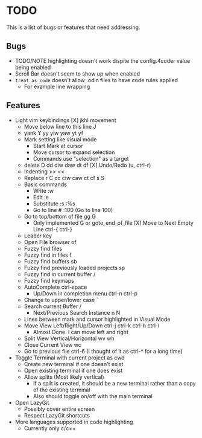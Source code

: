 # TODO
This is a list of bugs or features that need addressing.

## Bugs
- TODO/NOTE highlighting doesn't work dispite the config.4coder value being enabled
- Scroll Bar doesn't seem to show up when enabled
- `treat_as_code` doesn't allow .odin files to have code rules applied
    - For example line wrapping

## Features
- Light vim keybindings
	[X] jkhl movement
    - Move below line to this line J
	- yank Y yy yiw yaw yt yf
	- Mark setting like visual mode
		- Start Mark at cursor
		- Move cursor to expand selection
		- Commands use "selection" as a target
	- delete D dd diw daw dt df
	[X] Undo/Redo (u, ctrl-r)
	- Indenting >> <<
	- Replace r C cc ciw caw ct cf s S
	- Basic commands
		- Write :w
		- Edit :e
		- Substitute :s :%s
		- Go to line # :100 (Go to line 100)
	- Go to top/bottom of file gg G
        - Only implemented G or goto_end_of_file
	[X] Move to Next Empty Line ctrl-{ ctrl-}
	- Leader key <space>
	- Open File browser <leader>of
	- Fuzzy find files <leader><leader>
	- Fuzzy find in files <leader>f
	- Fuzzy find buffers <leader>sb
    - Fuzzy find previously loaded projects <leader>sp
    - Fuzzy find in current buffer <leader>/
    - Fuzzy find keymaps
    - AutoComplete ctrl-space
        - Up/Down in completion menu ctrl-n ctrl-p
	- Change to upper/lower case `
	- Search current Buffer /
		- Next/Previous Search Instance n N
	- Lines between mark and cursor highlighted in Visual Mode
	- Move View Left/Right/Up/Down ctrl-j ctrl-k ctrl-h ctrl-l
        - Almost Done. I can move left and right
	- Split View Vertical/Horizontal <leader>wv <leader>wh
	- Close Current View <leader>wc
    - Go to previous file ctrl-6 (I thought of it as ctrl-^ for a long time)
- Toggle Terminal with current project as cwd
	- Create new terminal if one doesn't exist
	- Open existing terminal if one does exist
	- Allow splits (Most likely vertical)
		- If a split is created, it should be a new terminal rather than a copy of the existing terminal
		- Also should toggle on/off with the main terminal
- Open LazyGit
	- Possibly cover entire screen
	- Respect LazyGit shortcuts
- More languages supported in code highlighting
    - Currently only c/c++
